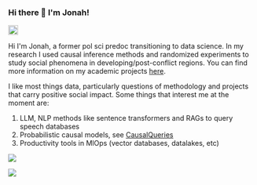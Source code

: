 ### Hi there 👋 I'm Jonah!
<a href="https://www.linkedin.com/in/jonahfoong/"><img src="https://img.shields.io/badge/LinkedIn-0077B5?style=for-the-badge&logo=linkedin&logoColor=white" height="20"></a>

Hi I'm Jonah, a former pol sci predoc transitioning to data science. In my research I used causal inference methods and randomized experiments to study social phenomena in developing/post-conflict regions. You can find more information on my academic projects [here](https://jonfoong.github.io/). 

I like most things data, particularly questions of methodology and projects that carry positive social impact. Some things that interest me at the moment are:

1. LLM, NLP methods like sentence transformers and RAGs to query speech databases
2. Probabilistic causal models, see [CausalQueries](https://github.com/integrated-inferences/CausalQueries)
3. Productivity tools in MlOps (vector databases, datalakes, etc)


![](https://github-profile-summary-cards.vercel.app/api/cards/profile-details?username=jonfoong)

![](https://github-readme-streak-stats.herokuapp.com/?user=jonfoong)

